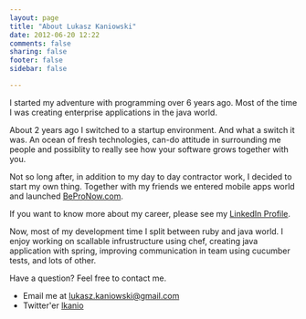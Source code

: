 ```yaml
---
layout: page
title: "About Lukasz Kaniowski"
date: 2012-06-20 12:22
comments: false
sharing: false
footer: false
sidebar: false

---
```


I started my adventure with programming over 6 years ago. Most of the time I was creating enterprise applications in the java world.

About 2 years ago I switched to a startup environment. And what a switch it was. An ocean of fresh technologies, can-do attitude in surrounding me people and possiblity to really see how your software grows together with you. 

Not so long after, in addition to my day to day contractor work, I decided to start my own thing. Together with my friends we entered 
mobile apps world and launched [BeProNow.com][1]. 

If you want to know more about my career, please see my [LinkedIn Profile][2]. 


Now, most of my development time I split between ruby and java world. I enjoy working on scallable infrustructure using chef, creating java application with spring, improving communication in team using cucumber tests, and lots of other. 

Have a question? Feel free to contact me. 

* Email me at <a href="mailto:lukasz.kaniowski@gmail.com" rel="me">lukasz.kaniowski@gmail.com</a> 
* Twitter'er <a href="http://twitter.com/lkanio" rel="me">lkanio</a> 

[1]: http://www.bepronow.com/
[2]: http://www.linkedin.com/in/lukaszkaniowski

